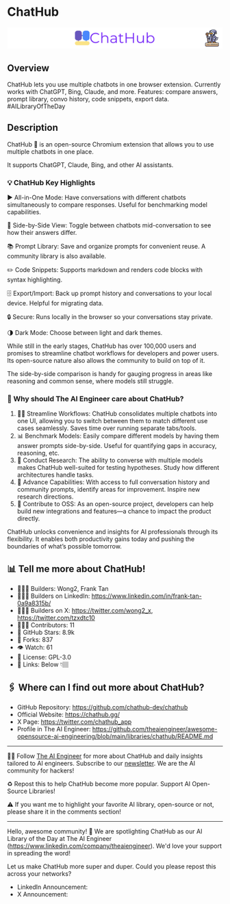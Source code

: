 # ChatHub
![The AI Engineer presents ChatHub](chathub_1920x192.png)
## Overview
ChatHub lets you use multiple chatbots in one browser extension. Currently works with ChatGPT, Bing, Claude, and more. Features: compare answers, prompt library, convo history, code snippets, export data. #AILibraryOfTheDay
## Description

ChatHub 💬 is an open-source Chromium extension that allows you to use multiple chatbots in one place.

It supports ChatGPT, Claude, Bing, and other AI assistants.

### 💡 ChatHub Key Highlights
▶️ All-in-One Mode: Have conversations with different chatbots simultaneously to compare responses. Useful for benchmarking model capabilities.

🔎 Side-by-Side View: Toggle between chatbots mid-conversation to see how their answers differ.

📚 Prompt Library: Save and organize prompts for convenient reuse. A community library is also available.

✏️ Code Snippets: Supports markdown and renders code blocks with syntax highlighting.

🗄️ Export/Import: Back up prompt history and conversations to your local device. Helpful for migrating data.

🔒 Secure: Runs locally in the browser so your conversations stay private.

🌗 Dark Mode: Choose between light and dark themes.

While still in the early stages, ChatHub has over 100,000 users and promises to streamline chatbot workflows for developers and power users. Its open-source nature also allows the community to build on top of it.

The side-by-side comparison is handy for gauging progress in areas like reasoning and common sense, where models still struggle.

### 🤔 Why should The AI Engineer care about ChatHub?
1. 👩‍💻 Streamline Workflows: ChatHub consolidates multiple chatbots into one UI, allowing you to switch between them to match different use cases seamlessly. Saves time over running separate tabs/tools.
2. 📊 Benchmark Models: Easily compare different models by having them answer prompts side-by-side. Useful for quantifying gaps in accuracy, reasoning, etc.
3. 🔬 Conduct Research: The ability to converse with multiple models makes ChatHub well-suited for testing hypotheses. Study how different architectures handle tasks.
4. 🧠 Advance Capabilities: With access to full conversation history and community prompts, identify areas for improvement. Inspire new research directions.
5. 🌟 Contribute to OSS: As an open-source project, developers can help build new integrations and features—a chance to impact the product directly.

ChatHub unlocks convenience and insights for AI professionals through its flexibility. It enables both productivity gains today and pushing the boundaries of what’s possible tomorrow.

## 📊 Tell me more about ChatHub!
* 👷🏽‍♀️ Builders: Wong2, Frank Tan
* 👩🏽‍💼 Builders on LinkedIn: https://www.linkedin.com/in/frank-tan-0a9a8315b/
* 👩🏽‍🏭 Builders on X: https://twitter.com/wong2_x, https://twitter.com/tzxdtc10
* 👩🏽‍💻 Contributors: 11
* 💫 GitHub Stars: 8.9k
* 🍴 Forks: 837
* 👁️ Watch: 61
* 🪪 License: GPL-3.0
* 🔗 Links: Below 👇🏽

## 🖇️ Where can I find out more about ChatHub?
* GitHub Repository: https://github.com/chathub-dev/chathub
* Official Website: https://chathub.gg/
* X Page: https://twitter.com/chathub_app
* Profile in The AI Engineer: https://github.com/theaiengineer/awesome-opensource-ai-engineering/blob/main/libraries/chathub/README.md

---
🧙🏽 Follow [The AI Engineer](https://www.linkedin.com/company/theaiengineer/) for more about ChatHub and daily insights tailored to AI engineers. Subscribe to our [newsletter](http://theaiengineerco.substack.com). We are the AI community for hackers!

♻️ Repost this to help ChatHub become more popular. Support AI Open-Source Libraries!

⚠️ If you want me to highlight your favorite AI library, open-source or not, please share it in the comments section!
















---

Hello, awesome community! 🌟 We are spotlighting ChatHub as our AI Library of the Day at The AI Engineer (https://www.linkedin.com/company/theaiengineer). We'd love your support in spreading the word! 

Let us make ChatHub more super and duper. Could you please repost this across your networks?

- LinkedIn Announcement:
- X Announcement:

